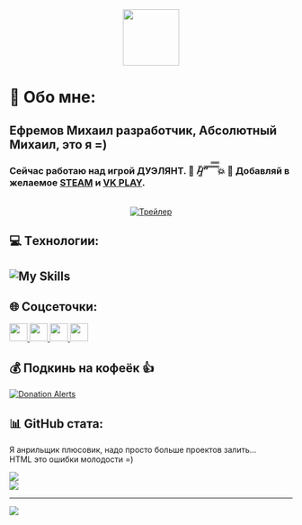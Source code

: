 <div id="header" align="center">
  <img src="https://media.giphy.com/media/I8HijDw5wDESNMyzRv/giphy-downsized-large.gif" width="100"/>
</div>

# 💫 Обо мне:
## Ефремов Михаил разработчик, Абсолютный Михаил, это я =)
### Сейчас работаю над игрой ДУЭЛЯНТ. 🤠 /̵͇̿/’̿’̿ ̿ ̿̿ ̿̿ ̿̿💥 🤯 Добавляй в желаемое [STEAM](https://store.steampowered.com/app/2854500) и [VK PLAY](https://vkplay.ru/play/game/duelant).
<div id="header" align="center" width="600">
  
  <br/>[![Трейлер](https://i.ytimg.com/vi/QF5KlZHlQ6M/maxresdefault.jpg)](https://youtu.be/QF5KlZHlQ6M?list=PLpsRQjMJIh4sX0KF09hJf69BwBvLgWAul)
</div>
  
## 💻 Tехнологии:
![My Skills](https://skillicons.dev/icons?i=cpp,unreal,git)
---
## 🌐 Соцсеточки:
<p align="left"> 
  <!--
  <a href="https://youtube.com/@www.youtube.com/@AbsoluteMikhail" target="_blank" rel="noreferrer"> 
    <picture> <source media="(prefers-color-scheme: dark)" srcset="https://raw.githubusercontent.com/danielcranney/readme-generator/main/public/icons/socials/youtube-dark.svg" />   
    <source media="(prefers-color-scheme: light)" srcset="https://raw.githubusercontent.com/danielcranney/readme-generator/main/public/icons/socials/youtube.svg" /> 
    <img src="https://raw.githubusercontent.com/danielcranney/readme-generator/main/public/icons/socials/linkedin.svg" width="32" height="32" /> </picture> 
  </a> 
  -->
  <a href="https://www.youtube.com/@AbsoluteMikhail" target="_blank" rel="noreferrer"> 
    <picture> <source media="(prefers-color-scheme: dark)" srcset="https://raw.githubusercontent.com/danielcranney/readme-generator/main/public/icons/socials/youtube.svg" />   
    <source media="(prefers-color-scheme: light)" srcset="https://raw.githubusercontent.com/danielcranney/readme-generator/main/public/icons/socials/youtube.svg" /> 
    <img src="https://raw.githubusercontent.com/danielcranney/readme-generator/main/public/icons/socials/linkedin.svg" width="32" height="32" /> </picture> 
  </a> 
    <a href="https://t.me/AbsoluteUnderground" target="_blank" rel="noreferrer"> 
    <picture> <source media="(prefers-color-scheme: dark)" srcset="https://www.svgrepo.com/show/452115/telegram.svg" />   
    <source media="(prefers-color-scheme: light)" srcset="https://www.svgrepo.com/show/452115/telegram.svg" /> 
    <img src="https://www.svgrepo.com/show/452115/telegram.svg" width="32" height="32" /> </picture> 
  </a> 
  <a href="https://discord.gg/NkwZ8pqyS6" target="_blank" rel="noreferrer"> 
    <picture> <source media="(prefers-color-scheme: dark)" srcset="https://raw.githubusercontent.com/danielcranney/readme-generator/main/public/icons/socials/discord.svg" />   
    <source media="(prefers-color-scheme: light)" srcset="https://raw.githubusercontent.com/danielcranney/readme-generator/main/public/icons/socials/discord.svg" /> 
    <img src="https://raw.githubusercontent.com/danielcranney/readme-generator/main/public/icons/socials/linkedin.svg" width="32" height="32" /> </picture> 
  </a> 
  <a href="https://www.linkedin.com/in/mikhail-e" target="_blank" rel="noreferrer"> 
    <picture> <source media="(prefers-color-scheme: dark)" srcset="https://raw.githubusercontent.com/danielcranney/readme-generator/main/public/icons/socials/linkedin.svg" />   
    <source media="(prefers-color-scheme: light)" srcset="https://raw.githubusercontent.com/danielcranney/readme-generator/main/public/icons/socials/linkedin.svg" /> 
    <img src="https://raw.githubusercontent.com/danielcranney/readme-generator/main/public/icons/socials/linkedin.svg" width="32" height="32" /> </picture> 
  </a>  
</p>

## 💰 Подкинь на кофеёк 👍
[![Donation Alerts](https://img.shields.io/badge/%D0%9A%D1%83%D0%BF%D0%B8%20%D0%BA%D0%BE%D1%84%D0%B5%D1%91%D0%BA-ffdd00?style=for-the-badge&logo=buy-me-a-coffee&logoColor=black)](https://www.donationalerts.com/r/mikhail_e) 

## 📊 GitHub стата:
Я анрильщик плюсовик, надо просто больше проектов залить...
<br/>HTML это ошибки молодости =)
<!--
![](https://github-readme-stats.vercel.app/api?username=romandviski&theme=dark&hide_border=false&include_all_commits=false&count_private=true)<br/>
-->
  ![](https://github-readme-streak-stats.herokuapp.com/?user=romandviski&theme=dark&hide_border=false)<br/>
  ![](https://github-readme-stats.vercel.app/api/top-langs/?username=romandviski&theme=dark&hide_border=false&include_all_commits=false&count_private=true&layout=compact)

<!--
## 🏆 GitHub Trophies
![](https://github-profile-trophy.vercel.app/?username=romandviski&theme=radical&no-frame=false&no-bg=true&margin-w=4)
-->
---
[![](https://visitcount.itsvg.in/api?id=romandviski&icon=0&color=0)](https://visitcount.itsvg.in)





<!--
**romandviski/romandviski** is a ✨ _special_ ✨ repository because its `README.md` (this file) appears on your GitHub profile.

### Hi there 👋
https://proglib.io/p/kak-kreativno-oformit-profil-na-github-chtoby-on-privlekal-vnimanie-2022-03-17

Документация по форматированию: 
https://docs.github.com/en/get-started/writing-on-github/getting-started-with-writing-and-formatting-on-github/basic-writing-and-formatting-syntax

Here are some ideas to get you started:

- 🔭 I’m currently working on ...
- 🌱 I’m currently learning ...
- 👯 I’m looking to collaborate on ...
- 🤔 I’m looking for help with ...
- 💬 Ask me about ...
- 📫 How to reach me: ...
- 😄 Pronouns: ...
- ⚡ Fun fact: ...
-->
